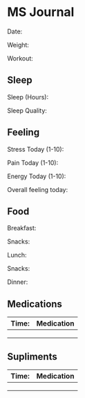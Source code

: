 # MS Journal

Date:

Weight:

Workout: 

## Sleep

Sleep (Hours):

Sleep Quality:

## Feeling

Stress Today (1-10):

Pain Today (1-10):

Energy Today (1-10):

Overall feeling today: 

## Food

Breakfast:

Snacks:

Lunch:

Snacks:

Dinner:

## Medications

|Time:   |Medication   |
|--------|-------------|
|        |             |
|        |             |
|        |             |

## Supliments

|Time:   |Medication   |
|--------|-------------|
|        |             |
|        |             |
|        |             |

